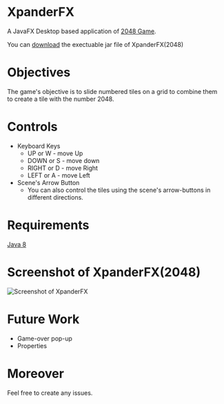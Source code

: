 # XpanderFX

A JavaFX Desktop based application of [2048 Game](https://en.wikipedia.org/wiki/2048_(video_game)).

You can [download](https://www.dropbox.com/s/yycnbnbk5hsfbio/XpanderFX-1.0.1.exe?dl=0) the exectuable jar file of
XpanderFX(2048)

# Objectives

The game's objective is to slide numbered tiles on a grid to combine them to create a tile with the number 2048.

# Controls

* Keyboard Keys
    - UP or W - move Up
    - DOWN or S - move down
    - RIGHT or D - move Right
    - LEFT or A - move Left
* Scene's Arrow Button
    - You can also control the tiles using the scene's arrow-buttons in different directions.

# Requirements

[Java 8](http://www.oracle.com/technetwork/java/javase/downloads/index.html)

# Screenshot of XpanderFX(2048)

![Screenshot of XpanderFX](https://cloud.githubusercontent.com/assets/20252648/22200709/57bdce38-e188-11e6-9c51-df0cb4730729.png)

# Future Work

* Game-over pop-up
* Properties

# Moreover

Feel free to create any issues.

